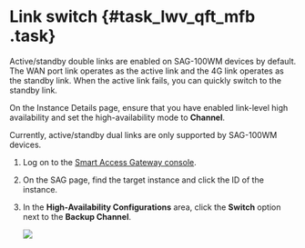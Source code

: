 # Link switch {#task_lwv_qft_mfb .task}

Active/standby double links are enabled on SAG-100WM devices by default. The WAN port link operates as the active link and the 4G link operates as the standby link. When the active link fails, you can quickly switch to the standby link.

On the Instance Details page, ensure that you have enabled link-level high availability and set the high-availability mode to **Channel**.

Currently, active/standby dual links are only supported by SAG-100WM devices.

1.  Log on to the [Smart Access Gateway console](https://smartag.console.aliyun.com). 
2.  On the SAG page, find the target instance and click the ID of the instance. 
3.  In the **High-Availability Configurations** area, click the **Switch** option next to the **Backup Channel**. 

    ![](images/14030_en-US.png)


